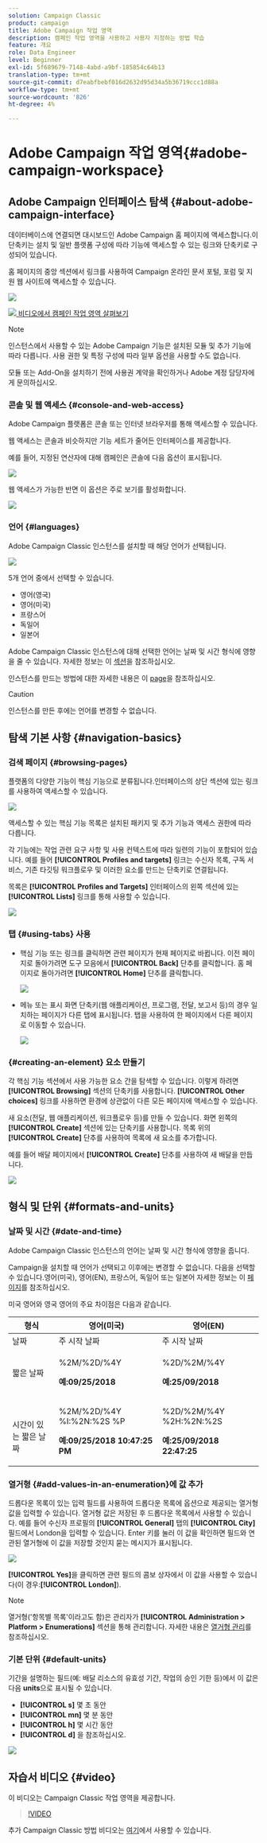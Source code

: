```yaml
---
solution: Campaign Classic
product: campaign
title: Adobe Campaign 작업 영역
description: 캠페인 작업 영역을 사용하고 사용자 지정하는 방법 학습
feature: 개요
role: Data Engineer
level: Beginner
exl-id: 5f689679-7148-4abd-a9bf-185854c64b13
translation-type: tm+mt
source-git-commit: d7eabfbebf016d2632d95d34a5b36719ccc1d88a
workflow-type: tm+mt
source-wordcount: '826'
ht-degree: 4%

---
```


# Adobe Campaign 작업 영역{#adobe-campaign-workspace}

## Adobe Campaign 인터페이스 탐색 {#about-adobe-campaign-interface}

데이터베이스에 연결되면 대시보드인 Adobe Campaign 홈 페이지에 액세스합니다.이 단축키는 설치 및 일반 플랫폼 구성에 따라 기능에 액세스할 수 있는 링크와 단축키로 구성되어 있습니다.

홈 페이지의 중앙 섹션에서 링크를 사용하여 Campaign 온라인 문서 포털, 포럼 및 지원 웹 사이트에 액세스할 수 있습니다.

![](assets/d_ncs_user_interface_home.png)

![](assets/do-not-localize/how-to-video.png)[ 비디오에서 캠페인 작업 영역 살펴보기](#video)

>[!NOTE]
>
>인스턴스에서 사용할 수 있는 Adobe Campaign 기능은 설치된 모듈 및 추가 기능에 따라 다릅니다. 사용 권한 및 특정 구성에 따라 일부 옵션을 사용할 수도 없습니다.
>
>모듈 또는 Add-On을 설치하기 전에 사용권 계약을 확인하거나 Adobe 계정 담당자에게 문의하십시오.

### 콘솔 및 웹 액세스 {#console-and-web-access}

Adobe Campaign 플랫폼은 콘솔 또는 인터넷 브라우저를 통해 액세스할 수 있습니다.

웹 액세스는 콘솔과 비슷하지만 기능 세트가 줄어든 인터페이스를 제공합니다.

예를 들어, 지정된 연산자에 대해 캠페인은 콘솔에 다음 옵션이 표시됩니다.

![](assets/operation_from_console.png)

웹 액세스가 가능한 반면 이 옵션은 주로 보기를 활성화합니다.

![](assets/operation_from_web.png)

### 언어 {#languages}

Adobe Campaign Classic 인스턴스를 설치할 때 해당 언어가 선택됩니다.

![](assets/language.png)

5개 언어 중에서 선택할 수 있습니다.

* 영어(영국)
* 영어(미국)
* 프랑스어
* 독일어
* 일본어

Adobe Campaign Classic 인스턴스에 대해 선택한 언어는 날짜 및 시간 형식에 영향을 줄 수 있습니다. 자세한 정보는 이 [섹션](../../platform/using/adobe-campaign-workspace.md#date-and-time)을 참조하십시오.

인스턴스를 만드는 방법에 대한 자세한 내용은 이 [page](../../installation/using/creating-an-instance-and-logging-on.md)을 참조하십시오.

>[!CAUTION]
>
>인스턴스를 만든 후에는 언어를 변경할 수 없습니다.

## 탐색 기본 사항 {#navigation-basics}

### 검색 페이지 {#browsing-pages}

플랫폼의 다양한 기능이 핵심 기능으로 분류됩니다.인터페이스의 상단 섹션에 있는 링크를 사용하여 액세스할 수 있습니다.

![](assets/overview_home.png)

액세스할 수 있는 핵심 기능 목록은 설치된 패키지 및 추가 기능과 액세스 권한에 따라 다릅니다.

각 기능에는 작업 관련 요구 사항 및 사용 컨텍스트에 따라 일련의 기능이 포함되어 있습니다. 예를 들어 **[!UICONTROL Profiles and targets]** 링크는 수신자 목록, 구독 서비스, 기존 타깃팅 워크플로우 및 이러한 요소를 만드는 단축키로 연결됩니다.

목록은 **[!UICONTROL Profiles and Targets]** 인터페이스의 왼쪽 섹션에 있는 **[!UICONTROL Lists]** 링크를 통해 사용할 수 있습니다.

![](assets/recipient_list_overview.png)

### 탭 {#using-tabs} 사용

* 핵심 기능 또는 링크를 클릭하면 관련 페이지가 현재 페이지로 바뀝니다. 이전 페이지로 돌아가려면 도구 모음에서 **[!UICONTROL Back]** 단추를 클릭합니다. 홈 페이지로 돌아가려면 **[!UICONTROL Home]** 단추를 클릭합니다.

   ![](assets/d_ncs_user_interface_back_home_buttons.png)

* 메뉴 또는 표시 화면 단축키(웹 애플리케이션, 프로그램, 전달, 보고서 등)의 경우 일치하는 페이지가 다른 탭에 표시됩니다. 탭을 사용하여 한 페이지에서 다른 페이지로 이동할 수 있습니다.

   ![](assets/d_ncs_user_interface_tabs.png)

### {#creating-an-element} 요소 만들기

각 핵심 기능 섹션에서 사용 가능한 요소 간을 탐색할 수 있습니다. 이렇게 하려면 **[!UICONTROL Browsing]** 섹션의 단축키를 사용합니다. **[!UICONTROL Other choices]** 링크를 사용하면 환경에 상관없이 다른 모든 페이지에 액세스할 수 있습니다.

새 요소(전달, 웹 애플리케이션, 워크플로우 등)를 만들 수 있습니다. 화면 왼쪽의 **[!UICONTROL Create]** 섹션에 있는 단축키를 사용합니다. 목록 위의 **[!UICONTROL Create]** 단추를 사용하여 목록에 새 요소를 추가합니다.

예를 들어 배달 페이지에서 **[!UICONTROL Create]** 단추를 사용하여 새 배달을 만듭니다.

![](assets/d_ncs_user_interface_tab_add_del.png)


## 형식 및 단위 {#formats-and-units}

### 날짜 및 시간 {#date-and-time}

Adobe Campaign Classic 인스턴스의 언어는 날짜 및 시간 형식에 영향을 줍니다.

Campaign을 설치할 때 언어가 선택되고 이후에는 변경할 수 없습니다. 다음을 선택할 수 있습니다.영어(미국), 영어(EN), 프랑스어, 독일어 또는 일본어 자세한 정보는 이 [페이지](../../installation/using/creating-an-instance-and-logging-on.md)를 참조하십시오.

미국 영어와 영국 영어의 주요 차이점은 다음과 같습니다.

<table> 
 <thead> 
  <tr> 
   <th> 형식<br /> </th> 
   <th> 영어(미국)<br /> </th> 
   <th> 영어(EN)<br /> </th> 
  </tr> 
 </thead> 
 <tbody> 
  <tr> 
   <td> 날짜<br /> </td> 
   <td> 주 시작 날짜<br /> </td> 
   <td> 주 시작 날짜<br /> </td> 
  </tr> 
  <tr> 
   <td> 짧은 날짜<br /> </td> 
   <td> <p>%2M/%2D/%4Y</p><p><strong>예:09/25/2018</strong></p> </td> 
   <td> <p>%2D/%2M/%4Y</p><p><strong>예:25/09/2018</strong></p> </td> 
  </tr> 
  <tr> 
   <td> <br /> 시간이 있는 짧은 날짜 </td> 
   <td> <p>%2M/%2D/%4Y %I:%2N:%2S %P</p><p><strong>예:09/25/2018 10:47:25 PM</strong></p> </td> 
   <td> <p>%2D/%2M/%4Y %2H:%2N:%2S</p><p><strong>예:25/09/2018 22:47:25</strong></p> </td> 
  </tr> 
 </tbody> 
</table>

### 열거형 {#add-values-in-an-enumeration}에 값 추가

드롭다운 목록이 있는 입력 필드를 사용하여 드롭다운 목록에 옵션으로 제공되는 열거형 값을 입력할 수 있습니다. 열거형 값은 저장된 후 드롭다운 목록에서 사용할 수 있습니다. 예를 들어 수신자 프로필의 **[!UICONTROL General]** 탭의 **[!UICONTROL City]** 필드에서 London을 입력할 수 있습니다. Enter 키를 눌러 이 값을 확인하면 필드와 연관된 열거형에 이 값을 저장할 것인지 묻는 메시지가 표시됩니다.

![](assets/s_ncs_user_wizard_email_bat_substitute_email.png)

**[!UICONTROL Yes]**&#x200B;을 클릭하면 관련 필드의 콤보 상자에서 이 값을 사용할 수 있습니다(이 경우:**[!UICONTROL London]**).

>[!NOTE]
>
>열거형(&#39;항목별 목록&#39;이라고도 함)은 관리자가 **[!UICONTROL Administration > Platform > Enumerations]** 섹션을 통해 관리합니다. 자세한 내용은 [열거형 관리](../../platform/using/managing-enumerations.md)를 참조하십시오.

### 기본 단위 {#default-units}

기간을 설명하는 필드(예: 배달 리소스의 유효성 기간, 작업의 승인 기한 등)에서 이 값은 다음 **units**&#x200B;으로 표시될 수 있습니다.

* **[!UICONTROL s]** 몇 초 동안
* **[!UICONTROL mn]** 몇 분 동안
* **[!UICONTROL h]** 몇 시간 동안
* **[!UICONTROL d]** 을 참조하십시오.

![](assets/enter_unit_sample.png)

## 자습서 비디오 {#video}

이 비디오는 Campaign Classic 작업 영역을 제공합니다.

>[!VIDEO](https://video.tv.adobe.com/v/35130?quality=12)

추가 Campaign Classic 방법 비디오는 [여기](https://experienceleague.adobe.com/docs/campaign-classic-learn/tutorials/overview.html?lang=ko)에서 사용할 수 있습니다.
